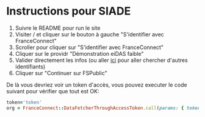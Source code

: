 # Instructions pour SIADE

1. Suivre le README pour run le site
2. Visiter / et cliquer sur le bouton à gauche "S'identifier avec FranceConnect"
3. Scroller pour cliquer sur "S'identifier avec FranceConnect"
4. Cliquer sur le providr "Démonstration eiDAS faible"
5. Valider directement les infos (ou aller [ici](https://github.com/france-connect/identity-provider-example/blob/master/database.csv) pour aller chercher d'autres identifiants)
6. Cliquer sur "Continuer sur FSPublic"

De là vous devriez voir un token d'accès, vous pouvez executer le code suivant
pour vérifier que tout est OK:

```ruby
token='token'
org = FranceConnect::DataFetcherThroughAccessToken.call(params: { token: token })
```
